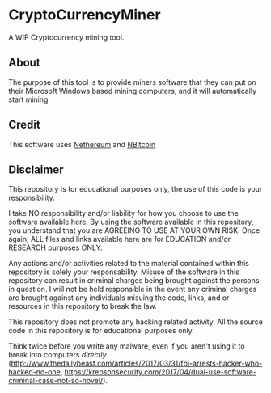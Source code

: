 # CryptoCurrencyMiner
A WIP Cryptocurrency mining tool.

## About
The purpose of this tool is to provide miners software that they can put on their Microsoft Windows based mining computers, and it will automatically start mining.

## Credit
This software uses [Nethereum](https://github.com/Nethereum/Nethereum) and [NBitcoin](https://github.com/MetacoSA/NBitcoin)

## Disclaimer

This repository is for educational purposes only, the use of this code is your responsibility.

I take NO responsibility and/or liability for how you choose to use the software available here. By using the software available in this repository, you understand that you are AGREEING TO USE AT YOUR OWN RISK. Once again, ALL files and links available here are for EDUCATION and/or RESEARCH purposes ONLY.

Any actions and/or activities related to the material contained within this repository is solely your responsability. Misuse of the software in this repository can result in criminal charges being brought against the persons in question. I will not be held responsible in the event any criminal charges are brought against any individuals misuing the code, links, and or resources in this repository to break the law.

This repository does not promote any hacking related activity. All the source code in this repository is for educational purposes only.

Think twice before you write any malware, even if you aren't using it to break into computers *directly* (http://www.thedailybeast.com/articles/2017/03/31/fbi-arrests-hacker-who-hacked-no-one, https://krebsonsecurity.com/2017/04/dual-use-software-criminal-case-not-so-novel/).
